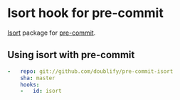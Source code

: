 # Isort hook for pre-commit

[Isort](https://pypi.python.org/pypi/isort) package for [pre-commit](http://pre-commit.com).

## Using isort with pre-commit

```yaml
-   repo: git://github.com/doublify/pre-commit-isort
    sha: master
    hooks:
    -   id: isort
```
